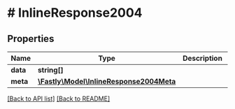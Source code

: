 # # InlineResponse2004

## Properties

Name | Type | Description | Notes
------------ | ------------- | ------------- | -------------
**data** | **string[]** |  | [optional] 
**meta** | [**\Fastly\Model\InlineResponse2004Meta**](InlineResponse2004Meta.md) |  | [optional] 


[[Back to API list]](../../README.md#endpoints) [[Back to README]](../../README.md)

